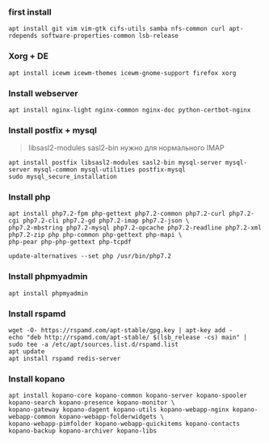 ### first install
```nginx
apt install git vim vim-gtk cifs-utils samba nfs-common curl apt-rdepends software-properties-common lsb-release
```

### Xorg + DE
```nginx
apt install icewm icewm-themes icewm-gnome-support firefox xorg
```

### Install webserver
```nginx
apt install nginx-light nginx-common nginx-doc python-certbot-nginx
```
### Install postfix + mysql
> libsasl2-modules sasl2-bin нужно для нормального IMAP
```nginx
apt install postfix libsasl2-modules sasl2-bin mysql-server mysql-server mysql-common mysql-utilities postfix-mysql
sudo mysql_secure_installation
```
### Install php
```nginx
apt install php7.2-fpm php-gettext php7.2-common php7.2-curl php7.2-cgi php7.2-cli php7.2-gd php7.2-imap php7.2-json \
php7.2-mbstring php7.2-mysql php7.2-opcache php7.2-readline php7.2-xml php7.2-zip php php-common php-gettext php-mapi \
php-pear php-php-gettext php-tcpdf

update-alternatives --set php /usr/bin/php7.2
```
### Install phpmyadmin
```nginx
apt install phpmyadmin
```
### Install rspamd
```nginx
wget -O- https://rspamd.com/apt-stable/gpg.key | apt-key add -
echo "deb http://rspamd.com/apt-stable/ $(lsb_release -cs) main" | sudo tee -a /etc/apt/sources.list.d/rspamd.list
apt update
apt install rspamd redis-server
```
### Install kopano
```nginx
apt install kopano-core kopano-common kopano-server kopano-spooler kopano-search kopano-presence kopano-monitor \
kopano-gateway kopano-dagent kopano-utils kopano-webapp-nginx kopano-webapp-common kopano-webapp-folderwidgets \
kopano-webapp-pimfolder kopano-webapp-quickitems kopano-contacts kopano-backup kopano-archiver kopano-libs
```

